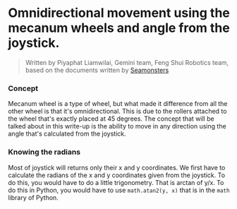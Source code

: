 # Omnidirectional movement using the mecanum wheels and angle from the joystick.
> Written by Piyaphat Liamwilai, Gemini team, Feng Shui Robotics team, based on the documents written by [Seamonsters](https://seamonsters-2605.github.io/archive/mecanum/)
### Concept
Mecanum wheel is a type of wheel, but what made it difference from all the other wheel is that it's omnidirectional. This is due to the rollers attached to the wheel that's exactly placed at 45 degrees. The concept that
will be talked about in this write-up is the ability to move in any direction using the angle that's calculated from the joystick.
### Knowing the radians
Most of joystick will returns only their x and y coordinates. We first have to calculate the radians of the x and y coordinates given from the joystick. To do this, you would have to do a little trigonometry. That is
arctan of y/x. To do this in Python, you would have to use `math.atan2(y, x)` that is in the `math` library of Python.

